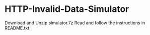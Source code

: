 # HTTP-Invalid-Data-Simulator
Download and Unzip simulator.7z
Read and follow the instructions in README.txt

